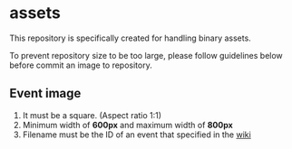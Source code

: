 assets
===

This repository is specifically created for handling binary assets.

To prevent repository size to be too large, please follow guidelines below before commit an image to repository.

Event image
---

1. It must be a square. (Aspect ratio 1:1)
2. Minimum width of **600px** and maximum width of **800px**
3. Filename must be the ID of an event that specified in the [wiki](https://creatorsgarten.org/wiki)

